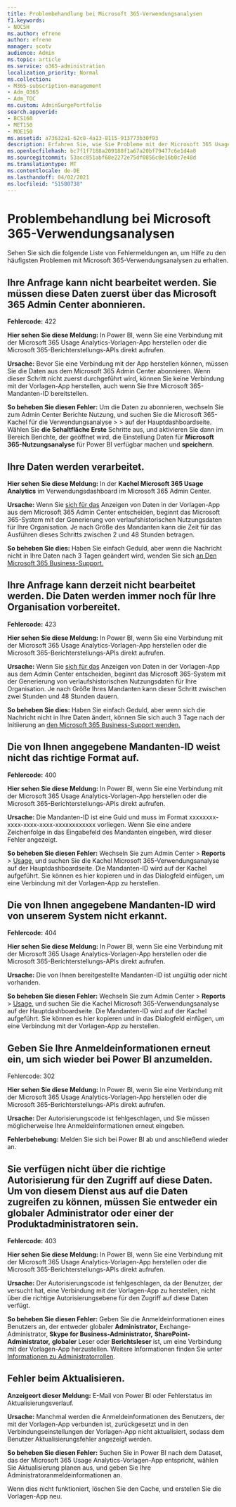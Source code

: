 ```yaml
---
title: Problembehandlung bei Microsoft 365-Verwendungsanalysen
f1.keywords:
- NOCSH
ms.author: efrene
author: efrene
manager: scotv
audience: Admin
ms.topic: article
ms.service: o365-administration
localization_priority: Normal
ms.collection:
- M365-subscription-management
- Adm_O365
- Adm_TOC
ms.custom: AdminSurgePortfolio
search.appverid:
- BCS160
- MET150
- MOE150
ms.assetid: a73632a1-62c8-4a13-8115-913773b30f93
description: Erfahren Sie, wie Sie Probleme mit der Microsoft 365 Usage Analytics-Vorlagen-App behandeln.
ms.openlocfilehash: bc7f1f7188a209188f1a67a20bf79477c6e1d4a0
ms.sourcegitcommit: 53acc851abf68e2272e75df0856c0e16b0c7e48d
ms.translationtype: MT
ms.contentlocale: de-DE
ms.lasthandoff: 04/02/2021
ms.locfileid: "51580738"
---
```

# <a name="troubleshooting-microsoft-365-usage-analytics"></a>Problembehandlung bei Microsoft 365-Verwendungsanalysen

Sehen Sie sich die folgende Liste von Fehlermeldungen an, um Hilfe zu den häufigsten Problemen mit Microsoft 365-Verwendungsanalysen zu erhalten.
  
    
## <a name="we-are-unable-to-process-your-request-you-have-to-first-subscribe-to-this-data-from-the-microsoft-365-admin-center"></a>Ihre Anfrage kann nicht bearbeitet werden. Sie müssen diese Daten zuerst über das Microsoft 365 Admin Center abonnieren.

 **Fehlercode:** 422 
  
 **Hier sehen Sie diese Meldung:** In Power BI, wenn Sie eine Verbindung mit der Microsoft 365 Usage Analytics-Vorlagen-App herstellen oder die Microsoft 365-Berichterstellungs-APIs direkt aufrufen. 
  
 **Ursache:** Bevor Sie eine Verbindung mit der App herstellen können, müssen Sie die Daten aus dem Microsoft 365 Admin Center abonnieren. Wenn dieser Schritt nicht zuerst durchgeführt wird, können Sie keine Verbindung mit der Vorlagen-App herstellen, auch wenn Sie Ihre Microsoft 365-Mandanten-ID bereitstellen. 
  
 **So beheben Sie diesen Fehler:** Um die Daten zu abonnieren, wechseln Sie zum Admin Center Berichte Nutzung, und suchen Sie die Microsoft 365-Kachel für die Verwendungsanalyse \>  \> <a href="https://go.microsoft.com/fwlink/p/?linkid=2074756" target="_blank"></a> auf der Hauptdashboardseite. Wählen Sie **die Schaltfläche Erste**  Schritte aus, und aktivieren Sie dann im Bereich Berichte, der geöffnet wird, die Einstellung Daten für **Microsoft 365-Nutzungsanalyse** für Power BI verfügbar machen und **speichern**.
  
## <a name="we-are-processing-your-data"></a>Ihre Daten werden verarbeitet.

 **Hier sehen Sie diese Meldung:** In der **Kachel Microsoft 365 Usage Analytics** im Verwendungsdashboard im Microsoft 365 Admin Center.  
  
 **Ursache:** Wenn Sie [sich für das](enable-usage-analytics.md) Anzeigen von Daten in der Vorlagen-App aus dem Microsoft 365 Admin Center entscheiden, beginnt das Microsoft 365-System mit der Generierung von verlaufshistorischen Nutzungsdaten für Ihre Organisation. Je nach Größe des Mandanten kann die Zeit für das Ausführen dieses Schritts zwischen 2 und 48 Stunden betragen. 
  
 **So beheben Sie dies:** Haben Sie einfach Geduld, aber wenn  die Nachricht nicht in Ihre Daten nach 3 Tagen geändert wird, wenden Sie sich [an Den Microsoft 365 Business-Support.](../contact-support-for-business-products.md)
  
## <a name="we-are-unable-to-process-your-request-at-this-time-we-are-still-preparing-the-data-for-your-organization"></a>Ihre Anfrage kann derzeit nicht bearbeitet werden. Die Daten werden immer noch für Ihre Organisation vorbereitet.

 **Fehlercode:** 423 
  
 **Hier sehen Sie diese Meldung:** In Power BI, wenn Sie eine Verbindung mit der Microsoft 365 Usage Analytics-Vorlagen-App herstellen oder die Microsoft 365-Berichterstellungs-APIs direkt aufrufen. 
  
 **Ursache:** Wenn Sie [sich für das](enable-usage-analytics.md) Anzeigen von Daten in der Vorlagen-App aus dem Admin Center entscheiden, beginnt das Microsoft 365-System mit der Generierung von verlaufshistorischen Nutzungsdaten für Ihre Organisation. Je nach Größe Ihres Mandanten kann dieser Schritt zwischen zwei Stunden und 48 Stunden dauern. 
  
 **So beheben Sie dies:** Haben Sie einfach Geduld, aber wenn  sich die Nachricht nicht in Ihre Daten ändert, können Sie sich auch 3 Tage nach der Initiierung an [den Microsoft 365 Business-Support wenden.](../contact-support-for-business-products.md)
  
## <a name="the-tenant-id-you-provided-is-not-in-the-correct-format"></a>Die von Ihnen angegebene Mandanten-ID weist nicht das richtige Format auf.

 **Fehlercode:** 400 
  
 **Hier sehen Sie diese Meldung:** In Power BI, wenn Sie eine Verbindung mit der Microsoft 365 Usage Analytics-Vorlagen-App herstellen oder die Microsoft 365-Berichterstellungs-APIs direkt aufrufen. 
  
 **Ursache:** Die Mandanten-ID ist eine Guid und muss im Format xxxxxxxx-xxxx-xxxx-xxxx-xxxxxxxxxxxx vorliegen. Wenn Sie eine andere Zeichenfolge in das Eingabefeld des Mandanten eingeben, wird dieser Fehler angezeigt. 
  
 **So beheben Sie diesen Fehler:** Wechseln Sie zum Admin Center \> **Reports** \> <a href="https://go.microsoft.com/fwlink/p/?linkid=2074756" target="_blank">Usage,</a> und suchen Sie die Kachel Microsoft 365-Verwendungsanalyse auf der Hauptdashboardseite. Die Mandanten-ID wird auf der Kachel aufgeführt. Sie können es hier kopieren und in das Dialogfeld einfügen, um eine Verbindung mit der Vorlagen-App zu herstellen. 
  
## <a name="the-tenant-id-you-provided-is-not-recognized-by-our-system"></a>Die von Ihnen angegebene Mandanten-ID wird von unserem System nicht erkannt.

 **Fehlercode:** 404 
  
 **Hier sehen Sie diese Meldung:** In Power BI, wenn Sie eine Verbindung mit der Microsoft 365 Usage Analytics-Vorlagen-App herstellen oder die Microsoft 365-Berichterstellungs-APIs direkt aufrufen. 
  
 **Ursache:** Die von Ihnen bereitgestellte Mandanten-ID ist ungültig oder nicht vorhanden. 
  
 **So beheben Sie diesen Fehler:** Wechseln Sie zum Admin Center \> **Reports** \> <a href="https://go.microsoft.com/fwlink/p/?linkid=2074756" target="_blank">Usage,</a> und suchen Sie die Kachel Microsoft 365-Verwendungsanalyse auf der Hauptdashboardseite. Die Mandanten-ID wird auf der Kachel aufgeführt. Sie können es hier kopieren und in das Dialogfeld einfügen, um eine Verbindung mit der Vorlagen-App zu herstellen. 
  
## <a name="please-re-enter-your-credentials-to-sign-in-to-power-bi-again"></a>Geben Sie Ihre Anmeldeinformationen erneut ein, um sich wieder bei Power BI anzumelden.

Fehlercode: 302
  
 **Hier sehen Sie diese Meldung:** In Power BI, wenn Sie eine Verbindung mit der Microsoft 365 Usage Analytics-Vorlagen-App herstellen oder die Microsoft 365-Berichterstellungs-APIs direkt aufrufen. 
  
 **Ursache:** Der Autorisierungscode ist fehlgeschlagen, und Sie müssen möglicherweise Ihre Anmeldeinformationen erneut eingeben. 
  
 **Fehlerbehebung:** Melden Sie sich bei Power BI ab und anschließend wieder an. 
  
## <a name="you-do-not-have-the-right-authorization-to-access-to-this-data-to-be-able-to-gain-access-to-the-data-from-this-service-you-need-to-be-either-a-global-admin-or-any-one-of-the-product-admins"></a>Sie verfügen nicht über die richtige Autorisierung für den Zugriff auf diese Daten. Um von diesem Dienst aus auf die Daten zugreifen zu können, müssen Sie entweder ein globaler Administrator oder einer der Produktadministratoren sein.

 **Fehlercode:** 403 
  
 **Hier sehen Sie diese Meldung:** In Power BI, wenn Sie eine Verbindung mit der Microsoft 365 Usage Analytics-Vorlagen-App herstellen oder die Microsoft 365-Berichterstellungs-APIs direkt aufrufen. 
  
 **Ursache:** Der Autorisierungscode ist fehlgeschlagen, da der Benutzer, der versucht hat, eine Verbindung mit der Vorlagen-App zu herstellen, nicht über die richtige Autorisierungsebene für den Zugriff auf diese Daten verfügt. 
  
 **So beheben Sie diesen Fehler:** Geben Sie die Anmeldeinformationen eines Benutzers an, der entweder globaler **Administrator,** Exchange-Administrator, **Skype for Business-Administrator,** **SharePoint-Administrator,** **globaler** Leser oder **Berichtsleser** ist, um eine Verbindung mit der Vorlagen-App herzustellen.  Weitere Informationen finden Sie unter [Informationen zu Administratorrollen](../add-users/about-admin-roles.md). 
  
## <a name="refresh-failed"></a>Fehler beim Aktualisieren.

 **Anzeigeort dieser Meldung:** E-Mail von Power BI oder Fehlerstatus im Aktualisierungsverlauf. 
  
 **Ursache:** Manchmal werden die Anmeldeinformationen des Benutzers, der mit der Vorlagen-App verbunden ist, zurückgesetzt und in den Verbindungseinstellungen der Vorlagen-App nicht aktualisiert, sodass dem Benutzer Aktualisierungsfehler angezeigt werden. 
  
 **So beheben Sie diesen Fehler:** Suchen Sie in Power BI nach dem Dataset, das der  Microsoft 365 Usage Analytics-Vorlagen-App entspricht, wählen Sie Aktualisierung planen aus, und geben Sie Ihre Administratoranmeldeinformationen an. 
  
Wenn dies nicht funktioniert, löschen Sie den Cache, und erstellen Sie die Vorlagen-App neu.
  
  
